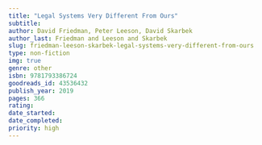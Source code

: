 ```yaml
---
title: "Legal Systems Very Different From Ours"
subtitle: 
author: David Friedman, Peter Leeson, David Skarbek
author_last: Friedman and Leeson and Skarbek
slug: friedman-leeson-skarbek-legal-systems-very-different-from-ours
type: non-fiction
img: true
genre: other
isbn: 9781793386724
goodreads_id: 43536432
publish_year: 2019
pages: 366
rating: 
date_started:
date_completed:
priority: high
---
```


